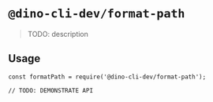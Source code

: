 # `@dino-cli-dev/format-path`

> TODO: description

## Usage

```
const formatPath = require('@dino-cli-dev/format-path');

// TODO: DEMONSTRATE API
```
